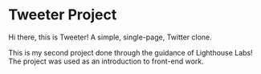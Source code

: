 # Tweeter Project

Hi there, this is Tweeter! A simple, single-page, Twitter clone. 

This is my second project done through the guidance of Lighthouse Labs! The project was used as an introduction to front-end work. 